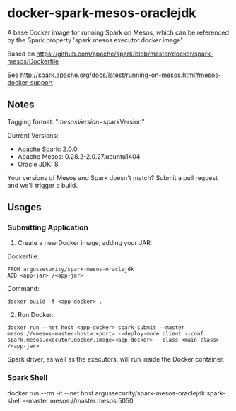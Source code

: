 # docker-spark-mesos-oraclejdk

A base Docker image for running Spark on Mesos, which can be referenced by the Spark property 'spark.mesos.executor.docker.image'.

Based on https://github.com/apache/spark/blob/master/docker/spark-mesos/Dockerfile

See http://spark.apache.org/docs/latest/running-on-mesos.html#mesos-docker-support



## Notes

Tagging format: "$mesosVersion-$sparkVersion"

Current Versions:

* Apache Spark: 2.0.0
* Apache Mesos: 0.28.2-2.0.27.ubuntu1404
* Oracle JDK: 8

Your versions of Mesos and Spark doesn't match? Submit a pull request and we'll trigger a build.



## Usages


### Submitting Application

1. Create a new Docker image, adding your JAR:

Dockerfile:

```
FROM argussecurity/spark-mesos-oraclejdk
ADD <app-jar> /<app-jar>
```

Command:

`docker build -t <app-docker> .`


2. Run Docker:

`docker run --net host <app-docker> spark-submit --master mesos://<mesos-master-host>:<port> --deploy-mode client --conf spark.mesos.executor.docker.image=<app-docker> --class <main-class> /<app-jar>`

Spark driver, as well as the executors, will run inside the Docker container.


### Spark Shell

docker run --rm -it --net host argussecurity/spark-mesos-oraclejdk spark-shell --master mesos://master.mesos:5050
